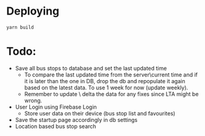 # Deploying
```
yarn build
```

# Todo:
- Save all bus stops to database and set the last updated time
  - To compare the last updated time from the server\current time and if it is later than the one in DB, drop the db and repopulate it again based on the latest data. To use 1 week for now (update weekly).
  - Remember to update \ delta the data for any fixes since LTA might be wrong.
- User Login using Firebase Login
  - Store user data on their device (bus stop list and favourites)
- Save the startup page accordingly in db settings
- Location based bus stop search